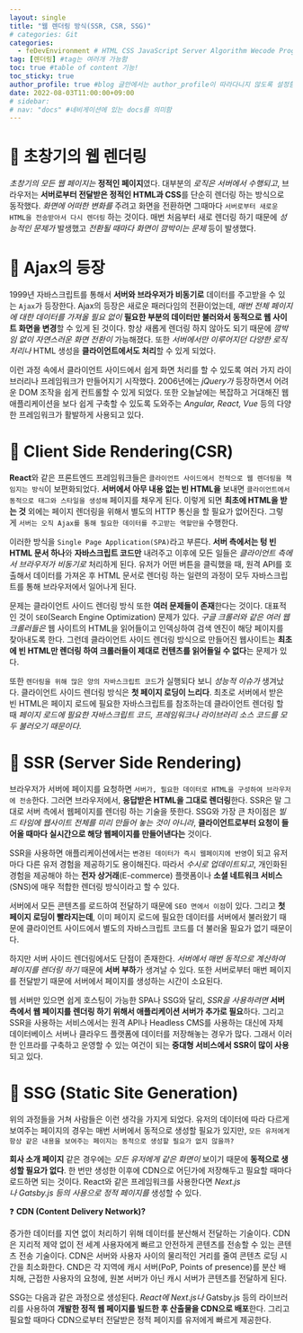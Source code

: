 ```yaml
---
layout: single
title: "웹 렌더링 방식(SSR, CSR, SSG)"
# categories: Git
categories:
  - feDevEnvironment # HTML CSS JavaScript Server Algorithm Wecode Programmers CS Github Blog
tag: [렌더링] #tag는 여러개 가능함
toc: true #table of content 기능!
toc_sticky: true
author_profile: true #blog 글안에서는 author_profile이 따라다니지 않도록 설정함
date: 2022-08-03T11:00:00+09:00
# sidebar:
# nav: "docs" #네비게이션에 있는 docs를 의미함
---
```

<style>
.crimson {
  color: crimson;
  font-weight: bold;
}

.mediumblue {
  color: mediumblue;
  font-weight: bold;
}

.forestgreen {
  color: forestgreen;
  font-weight: bold;
}
</style>

# 📌 초창기의 웹 렌더링

*초창기의 모든 웹 페이지는* **정적인 페이지**였다. 대부분의 *로직은 서버에서 수행되고*, 브라우저는 **서버로부터 전달받은 정적인 HTML과 CSS**를 단순히 렌더링 하는 방식으로 동작했다. *화면에 어떠한 변화를* 주려고 화면을 전환하면 그때마다 `서버로부터 새로운 HTML을 전송받아서 다시 렌더링` 하는 것이다. 매번 처음부터 새로 렌더링 하기 때문에 *성능적인 문제가* 발생했고 *전환될 때마다 화면이 깜박이는 문제* 등이 발생했다.

# 📌 Ajax의 등장

1999년 자바스크립트를 통해서 **서버와 브라우저가 비동기로** 데이터를 주고받을 수 있는 `Ajax`가 등장한다. Ajax의 등장은 새로운 패러다임의 전환이었는데, *매번 전체 페이지에 대한 데이터를 가져올 필요 없이* **필요한 부분의 데이터만 불러와서 동적으로 웹 사이트 화면을 변경**할 수 있게 된 것이다. 항상 새롭게 렌더링 하지 않아도 되기 때문에 *깜박임 없이 자연스러운 화면 전환이* 가능해졌다. 또한 *서버에서만 이루어지던 다양한 로직 처리나* HTML 생성을 **클라이언트에서도 처리**할 수 있게 되었다.

이런 과정 속에서 클라이언트 사이드에서 쉽게 화면 처리를 할 수 있도록 여러 가지 라이브러리나 프레임워크가 만들어지기 시작했다. 2006년에는 *jQuery가* 등장하면서 어려운 DOM 조작을 쉽게 컨트롤할 수 있게 되었다. 또한 오늘날에는 복잡하고 거대해진 웹 애플리케이션을 보다 쉽게 구축할 수 있도록 도와주는 *Angular, React, Vue* 등의 다양한 프레임워크가 활발하게 사용되고 있다.

# 📌 Client Side Rendering(CSR)

**React**와 같은 프론트엔드 프레임워크들은 `클라이언트 사이드에서 전적으로 웹 렌더링을 책임지는 방식`이 보편화되었다. **서버에서 아무 내용 없는 빈 HTML을** 보내면 `클라이언트에서 동적으로 태그와 스타일을 생성해` 페이지를 채우게 된다. 이렇게 되면 **최초에 HTML을 받는 것** 외에는 페이지 렌더링을 위해서 별도의 HTTP 통신을 할 필요가 없어진다. 그렇게 `서버는 오직 Ajax를 통해 필요한 데이터를 주고받는 역할만을` 수행한다.

이러한 방식을 `Single Page Application(SPA)`라고 부른다. **서버 측에서는 텅 빈 HTML 문서 하나**와 **자바스크립트 코드만** 내려주고 이후에 모든 일들은 *클라이언트 측에서 브라우저가 비동기로* 처리하게 된다. 유저가 어떤 버튼을 클릭했을 때, 원격 API를 호출해서 데이터를 가져온 후 HTML 문서로 렌더링 하는 일련의 과정이 모두 자바스크립트를 통해 브라우저에서 일어나게 된다.

문제는 클라이언트 사이드 렌더링 방식 또한 **여러 문제들이 존재**한다는 것이다. 대표적인 것이 `SEO`(Search Engine Optimization) 문제가 있다. *구글 크롤러와 같은 여러 웹 크롤러들은* 웹 사이트의 HTML을 읽어들이고 인덱싱하여 검색 엔진이 해당 페이지를 찾아내도록 한다. 그런데 클라이언트 사이드 렌더링 방식으로 만들어진 웹사이트는 **최초에 빈 HTML만 렌더링 하여 크롤러들이 제대로 컨텐츠를 읽어들일 수 없다**는 문제가 있다.

또한 `렌더링을 위해 많은 양의 자바스크립트 코드`가 실행되다 보니 *성능적 이슈가* 생겨났다. 클라이언트 사이드 렌더링 방식은 **첫 페이지 로딩이 느리다**. 최초로 서버에서 받은 빈 HTML은 페이지 로드에 필요한 자바스크립트를 참조하는데 클라이언트 렌더링 할 때 *페이지 로드에 필요한 자바스크립트 코드, 프레임워크나 라이브러리 소스 코드를 모두 불러오기 때문이다*.

# 📌 SSR (Server Side Rendering)

브라우저가 서버에 페이지를 요청하면 `서버가, 필요한 데이터로 HTML을 구성하여 브라우저에 전송`한다. 그러면 브라우저에서, **응답받은 HTML을 그대로 렌더링**한다. SSR은 말 그대로 서버 측에서 웹페이지를 렌더링 하는 기술을 뜻한다. SSG와 가장 큰 차이점은 *빌드 타임에 웹사이트 전체를 미리 만들어 놓는 것이 아니라*, **클라이언트로부터 요청이 들어올 때마다 실시간으로 해당 웹페이지를 만들어낸다는** 것이다.

SSR을 사용하면 애플리케이션에서는 `변경된 데이터가 즉시 웹페이지에 반영`이 되고 유저마다 다른 유저 경험을 제공하기도 용이해진다. 따라서 *수시로 업데이트되고*, 개인화된 경험을 제공해야 하는 **전자 상거래**(E-commerce) 플랫폼이나 **소셜 네트워크 서비스**(SNS)에 매우 적합한 렌더링 방식이라고 할 수 있다.

서버에서 모든 콘텐츠를 로드하여 전달하기 때문에 `SEO 면에서 이점`이 있다. 그리고 **첫 페이지 로딩이 빨라지는데**, 이미 페이지 로드에 필요한 데이터를 서버에서 불러왔기 때문에 클라이언트 사이드에서 별도의 자바스크립트 코드를 더 불러올 필요가 없기 때문이다.

하지만 서버 사이드 렌더링에서도 단점이 존재한다. *서버에서 매번 동적으로 계산하여 페이지를 렌더링 하기* 때문에 **서버 부하**가 생겨날 수 있다. 또한 서버로부터 매번 페이지를 전달받기 때문에 서버에서 페이지를 생성하는 시간이 소요된다.

웹 서버만 있으면 쉽게 호스팅이 가능한 SPA나 SSG와 달리, *SSR을 사용하려면* **서버 측에서 웹 페이지를 렌더링 하기 위해서 애플리케이션 서버가 추가로 필요**하다. 그리고 SSR을 사용하는 서비스에서는 원격 API나 Headless CMS를 사용하는 대신에 자체 데이터베이스 서버나 클라우드 플랫폼에 데이터를 저장해놓는 경우가 많다. 그래서 이러한 인프라를 구축하고 운영할 수 있는 여건이 되는 **중대형 서비스에서 SSR이 많이 사용**되고 있다.

# 📌 SSG (Static Site Generation)

위의 과정들을 거쳐 사람들은 이런 생각을 가지게 되었다. 유저의 데이터에 따라 다르게 보여주는 페이지의 경우는 매번 서버에서 동적으로 생성할 필요가 있지만, `모든 유저에게 항상 같은 내용을 보여주는 페이지는 동적으로 생성할 필요가 없지 않을까?`

**회사 소개 페이지** 같은 경우에는 *모든 유저에게 같은 화면이* 보이기 때문에 **동적으로 생성할 필요가 없다**. 한 번만 생성한 이후에 CDN으로 어딘가에 저장해두고 필요할 때마다 로드하면 되는 것이다. React와 같은 프레임워크를 사용한다면 *Next.js나 Gatsby.js 등의 사용으로 정적 페이지를* 생성할 수 있다.

❓ **CDN (Content Delivery Network)?**

증가한 데이터를 지연 없이 처리하기 위해 데이터를 분산해서 전달하는 기술이다. CDN은 지리적 제약 없이 전 세계 사용자에게 빠르고 안전하게 콘텐츠를 전송할 수 있는 콘텐츠 전송 기술이다. CDN은 서버와 사용자 사이의 물리적인 거리를 줄여 콘텐츠 로딩 시간을 최소화한다. CND은 각 지역에 캐시 서버(PoP, Points of presence)를 분산 배치해, 근접한 사용자의 요청에, 원본 서버가 아닌 캐시 서버가 콘텐츠를 전달하게 된다.

SSG는 다음과 같은 과정으로 생성된다. *React에 Next.js나* Gatsby.js 등의 라이브러리를 사용하여 **개발한 정적 웹 페이지를 빌드한 후 산출물을 CDN으로 배포**한다. 그리고 필요할 때마다 CDN으로부터 전달받은 정적 페이지를 유저에게 빠르게 제공한다.  

<!-- ### 2. Link 넣기

```

유형 1: (설명어를 입력) : [gunhee's coding blog](https://gunhee-jeong.github.io/)
유형 2: (URL 자동연결) : <https://gunhee-jeong.github.io/>
유형 3: (동일 파일 내 '문단으로 이동') : [1. Header로 이동](###-1-header)

```

유형 1: (설명어를 입력) : [gunhee's coding blog](https://gunhee-jeong.github.io/)
유형 2: (URL 자동연결) : <https://gunhee-jeong.github.io/>
유형 3: (동일 파일 내 '문단으로 이동') : [1. Header로 이동](#1-header)
유형 3의 방법

1. 특수문자를 제거
2. 스페이스는 -로 바꾸고
3. 대문자는 소문자로!
   그래서 ### 1. Header -> #1-header

## Link: [google][https://www.google.com/]

### 3. 수평선

```

---

```

---

### 4. 라인 바꾸기

```

스페이스바를 2번 눌러주면 다음칸으로
이동할 수 있어요!

```

---

스페이스바를 2번 눌러주면
다음칸으로 이동할 수 있어요!

### 5. list 만들기

```

1. 1번
2. 2번
3. 3번

- 순서없는 list
  - 순서없는 list
    - 순서없는 list

```

1. 1번
2. 2번
3. 3번

- 순서없는 list
  - 순서없는 list
    - 순서없는 list

---

### 6. font 관련

```

**진하게** -> 볼드
_기울여서_ -> 이탤릭체
~~취소선~~ -> 취소선

<ul>밑줄넣기</ul> -> 밑줄
<span style="color:crimson">빨간 글씨</span> -> 글자색
이것이 `인라인` 입니다 -> 인라인 코드
```

**진하게** -> 볼드
_기울여서_ -> 이탤릭체
~~취소선~~ -> 취소선
<u>밑줄넣기</u> -> 밑줄
<span style="color:crimson">빨간 글씨</span>
이것이 `인라인` 입니다 -> 인라인 코드

---

### 7. 인용구문

```
> coding
>
> > JavaScript
```
---

### 8. 이미지 삽입

```
유형1: ('사이즈를 조절' -> HTML 태그 사용) : <img src="https://gunhee-jeong.github.io/assets/images/blogLogo.png" width="300" height="200">
유형2: (이미지 삽입 후 -> 링크 걸기)
[![이미지](https://gunhee-jeong.github.io/assets/images/blogLogo/blogLogo.png)](https://gunhee-jeong.github.io/)
```

유형1: ('사이즈를 조절' -> HTML 태그 사용) : <img src="https://gunhee-jeong.github.io/assets/images/blogLogo.png" width="300" height="200">
유형2: (이미지 삽입 후 -> 링크 걸기)
[![이미지](https://gunhee-jeong.github.io/assets/images/blogLogo.png)](https://gunhee-jeong.github.io/)

### 9. 표 만들기

```
||국어|영어|
| :--- | ---: | :--: |
|건희 | 100점 | 100점
|철수 | 100점 | 100점
```

|      |  국어 | 영어  |
| :--- | ----: | :---: |
| 건희 | 100점 | 100점 |
| 철수 | 100점 | 100점 |

> - header를 넣고 싶은 경우 ---을 사용하고 :을 이용하여 정렬에 사용함!

### 10. 토글 만들기

```
<details>
<summary>여기를 누르세요</summary>
<div markdown="1">
숨겨진 내용
</div>
</details>
```

<details>
<summary>여기를 누르세요</summary>
<div markdown="1">
숨겨진 내용
</div>
</details> -->
